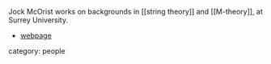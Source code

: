 
Jock McOrist works on backgrounds in [[string theory]] and [[M-theory]], at Surrey University.

* [webpage](http://www.surrey.ac.uk/maths/people/jock_mcorist/index.htm)

category: people